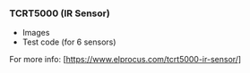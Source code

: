### TCRT5000 (IR Sensor)
  - Images
  - Test code (for 6 sensors)

For more info: [https://www.elprocus.com/tcrt5000-ir-sensor/]
